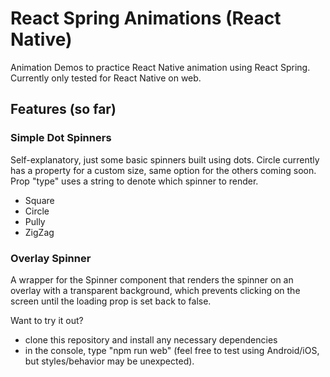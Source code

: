 # React Spring Animations (React Native)

Animation Demos to practice React Native animation using React Spring. Currently only tested for React Native on web.

## Features (so far)

### **Simple Dot Spinners**

Self-explanatory, just some basic spinners built using dots. Circle currently has a property for a custom size, same option for the others coming soon.
Prop "type" uses a string to denote which spinner to render.
- Square
- Circle
- Pully
- ZigZag

### **Overlay Spinner**

A wrapper for the Spinner component that renders the spinner on an overlay with a transparent background, which prevents clicking on the screen until the loading prop is set back to false.


Want to try it out? 

- clone this repository and install any necessary dependencies
- in the console, type "npm run web" (feel free to test using Android/iOS, but styles/behavior may be unexpected).
